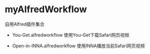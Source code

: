# myAlfredWorkflow

自用Alfred插件集合

- You-Get.alfredworkflow  使用You-Get下载Safari网页视频

- Open-in-INNA.alfredworkflow  使用INNA播放当前Safari网页视频
